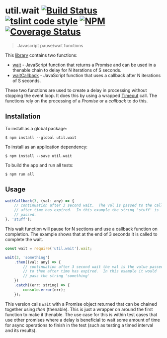 # util.wait [![Build Status](https://travis-ci.org/jmquigley/util.wait.svg?branch=master)](https://travis-ci.org/jmquigley/util.wait) [![tslint code style](https://img.shields.io/badge/code_style-TSlint-5ed9c7.svg)](https://palantir.github.io/tslint/) [![NPM](https://img.shields.io/npm/v/util.wait.svg)](https://www.npmjs.com/package/util.wait) [![Coverage Status](https://coveralls.io/repos/github/jmquigley/util.wait/badge.svg?branch=master)](https://coveralls.io/github/jmquigley/util.wait?branch=master)

> Javascript pause/wait functions

This [library](docs/index.md) contains two functions:

- [wait](docs/index.md#wait) - JavaScript function that returns a Promise and can be used in a thenable chain to delay for N iterations of S seconds.
- [waitCallback](docs/index.md#waitCallback) - JavaScript function that uses a callback after N iterations of S seconds.

These two functions are used to create a delay in processing without stopping the event loop.  It does this by using a wrapped [Timeout](https://developer.mozilla.org/en-US/docs/Web/API/WindowOrWorkerGlobalScope/setTimeout) call.  The functions rely on the processing of a *Promise* or a *callback* to do this.

## Installation

To install as a global package:
```
$ npm install --global util.wait
```

To install as an application dependency:
```
$ npm install --save util.wait
```

To build the app and run all tests:
```
$ npm run all
```


## Usage

```javascript
waitCallback(3, (val: any) => {
	// continuation after 3 second wait.  The val is passed to the callback
	// after time has expired.  In this example the string 'stuff' is 
	// passed.
}, 'stuff');
```

This wait function will pause for N sections and use a callback function on completion.  The example shows that at the end of 3 seconds it is called to complete the wait.

```javascript
const wait = require('util.wait').wait;

wait(3, 'something')
	.then((val: any) => {
		// continuation after 3 second wait the val is the value passed
		// to then after time has expired.  In this example it would 
		// pass the string 'something'
	})
	.catch((err: string) => {
		console.error(err);
	});
```

This version calls `wait` with a Promise object returned that can be chained together using *then* (thenable).  This is just a wrapper on around the first function to make it thenable.  The use case for this is within test cases that use other promises where a delay is beneficial to wait some amount of time for async operations to finish in the test (such as testing a timed interval and its results).
